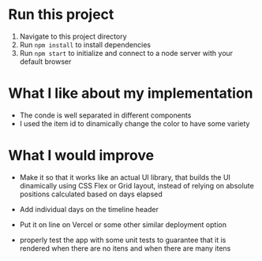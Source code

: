 # Run this project

1. Navigate to this project directory
2. Run `npm install` to install dependencies
3. Run `npm start` to initialize and connect to a node server with your default browser

# What I like about my implementation

* The conde is well separated in different components
* I used the item id to dinamically change the color to have some variety

# What I would improve

* Make it so that it works like an actual UI library, that builds the UI dinamically using CSS Flex or Grid layout, instead of relying on absolute positions calculated based on days elapsed

* Add individual days on the timeline header

* Put it on line on Vercel or some other similar deployment option

* properly test the app with some unit tests to guarantee that it is rendered when there are no itens and when there are many itens
